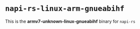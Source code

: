 # `napi-rs-linux-arm-gnueabihf`

This is the **armv7-unknown-linux-gnueabihf** binary for `napi-rs`
